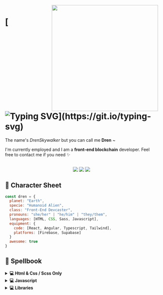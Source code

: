 <img src="https://i.ibb.co/SXvY4w7/skyrim-wallpaper-720x1280-pixels.png" align="right" width="350px">

# [![Typing SVG](https://readme-typing-svg.demolab.com?font=Roboto+Condensed&size=40&pause=1000&vCenter=true&width=435&height=80&lines=Halo%2C+ma+fren.)](https://git.io/typing-svg)

The name's <i>DrenSkywalker</i> but you can call me <b>Dren</b> ~

I'm currently employed and I am a <b>front-end blockchain</b> developer. Feel free to contact me if you need ✨

<div align="center"></br><img src="https://img.shields.io/badge/animals-green?style=flat&logo=furrynetwork&logoColor=white"> <img src="https://img.shields.io/badge/psychology-ff69b4?style=flat&logo=octopusdeploy&logoColor=white"> <img src="https://img.shields.io/badge/videogames-red?style=flat&logo=retroarch&logoColor=white"></div>


## 💫 Character Sheet

```Javascript
const dren = {
  planet: "Earth",
  specie: "Humanoid Alien",
  class: "Front-End Devcaster",
  pronouns: "she/her" | "he/him" | "they/them",
  languages: [HTML, CSS, Sass, Javascript],
  equipment: {
    code: [React, Angular, Typescript, Tailwind],
    platforms: [Firebase, Supabase]
  }
  awesome: true
}
```
  
## 📖 Spellbook

<details>
<summary><b>💻 Html & Css / Scss Only</b></summary>
  
> These projects are for the **freeCodeCamp** *Responsive Web Design Certification*.

<a href="https://github.com/DrenSkywalker/tribute_page"><img src="https://img.shields.io/badge/📟%20Tribute%20Page-blue?style=flat-square"></a> <a href="https://drenskywalker.github.io/tribute_page/"><img src="https://img.shields.io/badge/live-💻-blue?style=social"/></a> 
<a href="https://github.com/DrenSkywalker/documentation_page"><img src="https://img.shields.io/badge/📟%20Docs%20Page-blue?style=flat-square"></a> <a href="https://drenskywalker.github.io/documentation_page/"><img src="https://img.shields.io/badge/live-💻-blue?style=social"/></a> 
<a href="https://github.com/DrenSkywalker/personal_portfolio"><img src="https://img.shields.io/badge/📟%20Portfolio-blue?style=flat-square"></a> <a href="https://drenskywalker.github.io/personal_portfolio/"><img src="https://img.shields.io/badge/live-💻-blue?style=social"/></a>  
<a href="https://github.com/DrenSkywalker/survey_form"><img src="https://img.shields.io/badge/📟%20Survey%20Form-blue?style=flat-square"></a> <a href="https://drenskywalker.github.io/survey_form/"><img src="https://img.shields.io/badge/live-💻-blue?style=social"/></a> <a href="https://github.com/DrenSkywalker/landing_page"><img src="https://img.shields.io/badge/📟%20Landing%20Page-blue?style=flat-square"></a> <a href="https://drenskywalker.github.io/landing_page/"><img src="https://img.shields.io/badge/live-💻-blue?style=social"/></a>
</details>


<details>
<summary><b>💻 Javascript</b></summary>
  
> These projects are for learning purpose.

<a href="https://github.com/DrenSkywalker/local-login-system"><img src="https://img.shields.io/badge/📟%20Login%20System-ff69b4?style=flat-square"></a> <a href="https://drenskywalker.github.io/local-login-system/"><img src="https://img.shields.io/badge/live-💻-blue?style=social"/></a> <a href="https://github.com/DrenSkywalker/quotes-generator"><img src="https://img.shields.io/badge/📟%20Quotes%20Generator-ff69b4?style=flat-square"></a> <a href="https://drenskywalker.github.io/quotes-generator/"><img src="https://img.shields.io/badge/live-💻-blue?style=social"/></a> <a href="https://github.com/DrenSkywalker/todo-list"><img src="https://img.shields.io/badge/📟%20ToDo%20List-ff69b4?style=flat-square"></a> <a href="https://drenskywalker.github.io/todo-list/"><img src="https://img.shields.io/badge/live-💻-blue?style=social"/></a>
</details>

<details>
<summary><b>💻 Libraries</b></summary>
  
> These libraries are free to use in your project!

<a href="https://github.com/DrenSkywalker/react-welcome-onboard"><img src="https://img.shields.io/badge/📟%20Welcome%20Onboard-6B4AA9?style=flat-square"></a>  <a href="https://drenskywalker.github.io/react-welcome-onboard/?path=/story/examples--welcome-onboard"><img src="https://img.shields.io/badge/live-💻-blue?style=social"/></a>
</details>
